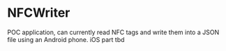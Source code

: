 # NFCWriter
POC application, can currently read NFC tags and write them into a JSON file using an Android phone.
iOS part tbd
